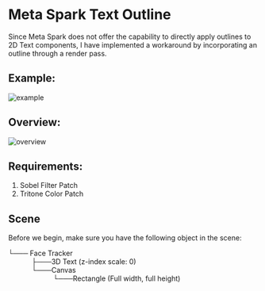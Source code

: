 
# Meta Spark Text Outline
Since Meta Spark does not offer the capability to directly apply outlines to 2D Text components, I have implemented a workaround by incorporating an outline through a render pass.

## Example:
![example](https://github.com/syedzaquan/meta-spark-text-outline/assets/47650227/eed4934d-28f3-4d19-b3df-e4ba102ea843)

## Overview:
![overview](https://github.com/syedzaquan/meta-spark-text-outline/assets/47650227/261a4942-c503-4f7e-b398-9db7f3b0d814)


## Requirements:
1. Sobel Filter Patch
2. Tritone Color Patch

## Scene
Before we begin, make sure you have the following object in the scene:

└─── Face Tracker<br />
&nbsp;&nbsp;&nbsp;&nbsp;&nbsp;&nbsp;&nbsp;&nbsp;&nbsp;&nbsp;&nbsp;&nbsp;├───3D Text (z-index scale: 0) <br />
&nbsp;&nbsp;&nbsp;&nbsp;&nbsp;&nbsp;&nbsp;&nbsp;&nbsp;&nbsp;&nbsp;&nbsp;└───Canvas <br />
&nbsp;&nbsp;&nbsp;&nbsp;&nbsp;&nbsp;&nbsp;&nbsp;&nbsp;&nbsp;&nbsp;&nbsp;&nbsp;&nbsp;&nbsp;&nbsp;&nbsp;&nbsp;&nbsp;&nbsp;&nbsp;&nbsp;&nbsp;└───Rectangle (Full width, full height)
